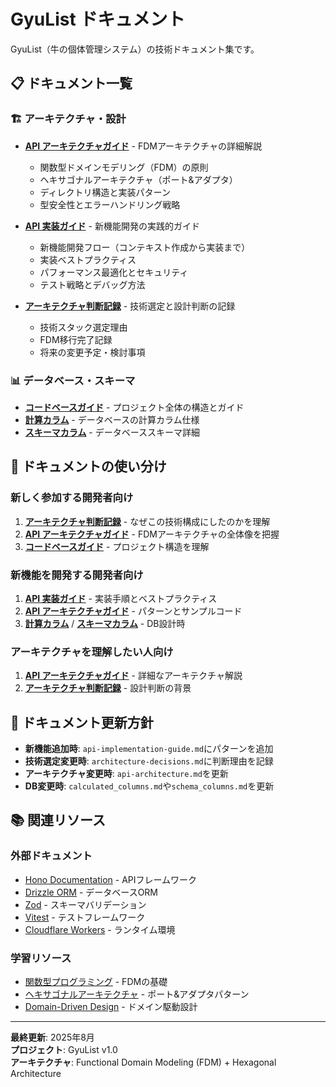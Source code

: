 # GyuList ドキュメント

GyuList（牛の個体管理システム）の技術ドキュメント集です。

## 📋 ドキュメント一覧

### 🏗️ アーキテクチャ・設計

- **[API アーキテクチャガイド](./api-architecture.md)** - FDMアーキテクチャの詳細解説
  - 関数型ドメインモデリング（FDM）の原則
  - ヘキサゴナルアーキテクチャ（ポート&アダプタ）
  - ディレクトリ構造と実装パターン
  - 型安全性とエラーハンドリング戦略

- **[API 実装ガイド](./api-implementation-guide.md)** - 新機能開発の実践的ガイド
  - 新機能開発フロー（コンテキスト作成から実装まで）
  - 実装ベストプラクティス
  - パフォーマンス最適化とセキュリティ
  - テスト戦略とデバッグ方法

- **[アーキテクチャ判断記録](./architecture-decisions.md)** - 技術選定と設計判断の記録
  - 技術スタック選定理由
  - FDM移行完了記録
  - 将来の変更予定・検討事項

### 📊 データベース・スキーマ

- **[コードベースガイド](./codebase-guide.md)** - プロジェクト全体の構造とガイド
- **[計算カラム](./calculated_columns.md)** - データベースの計算カラム仕様
- **[スキーマカラム](./schema_columns.md)** - データベーススキーマ詳細

## 🎯 ドキュメントの使い分け

### 新しく参加する開発者向け
1. **[アーキテクチャ判断記録](./architecture-decisions.md)** - なぜこの技術構成にしたのかを理解
2. **[API アーキテクチャガイド](./api-architecture.md)** - FDMアーキテクチャの全体像を把握
3. **[コードベースガイド](./codebase-guide.md)** - プロジェクト構造を理解

### 新機能を開発する開発者向け
1. **[API 実装ガイド](./api-implementation-guide.md)** - 実装手順とベストプラクティス
2. **[API アーキテクチャガイド](./api-architecture.md)** - パターンとサンプルコード
3. **[計算カラム](./calculated_columns.md)** / **[スキーマカラム](./schema_columns.md)** - DB設計時

### アーキテクチャを理解したい人向け
1. **[API アーキテクチャガイド](./api-architecture.md)** - 詳細なアーキテクチャ解説
2. **[アーキテクチャ判断記録](./architecture-decisions.md)** - 設計判断の背景

## 🔄 ドキュメント更新方針

- **新機能追加時**: `api-implementation-guide.md`にパターンを追加
- **技術選定変更時**: `architecture-decisions.md`に判断理由を記録
- **アーキテクチャ変更時**: `api-architecture.md`を更新
- **DB変更時**: `calculated_columns.md`や`schema_columns.md`を更新

## 📚 関連リソース

### 外部ドキュメント
- [Hono Documentation](https://hono.dev/) - APIフレームワーク
- [Drizzle ORM](https://orm.drizzle.team/) - データベースORM
- [Zod](https://zod.dev/) - スキーマバリデーション
- [Vitest](https://vitest.dev/) - テストフレームワーク
- [Cloudflare Workers](https://developers.cloudflare.com/workers/) - ランタイム環境

### 学習リソース
- [関数型プログラミング](https://mostly-adequate.gitbook.io/mostly-adequate-guide/) - FDMの基礎
- [ヘキサゴナルアーキテクチャ](https://alistair.cockburn.us/hexagonal-architecture/) - ポート&アダプタパターン
- [Domain-Driven Design](https://domainlanguage.com/ddd/) - ドメイン駆動設計

---

**最終更新**: 2025年8月  
**プロジェクト**: GyuList v1.0  
**アーキテクチャ**: Functional Domain Modeling (FDM) + Hexagonal Architecture
